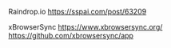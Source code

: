 
Raindrop.io
    https://sspai.com/post/63209


xBrowserSync
    https://www.xbrowsersync.org/
    https://github.com/xbrowsersync/app

